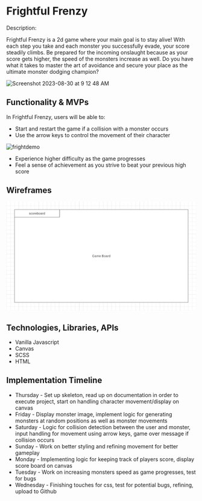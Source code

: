 # Frightful Frenzy

Description: 

Frightful Frenzy is a 2d game where your main goal is to stay alive! With each step you take and each monster you successfully evade, your score steadily climbs. Be prepared for the incoming onslaught because as your score gets higher, the speed of the monsters increase as well. Do you have what it takes to master the art of avoidance and secure your place as the ultimate monster dodging champion? 

<img width="1440" alt="Screenshot 2023-08-30 at 9 12 48 AM" src="https://github.com/dennislee1499/Frightful-Frenzy/assets/136773894/0507e727-ee50-4ca0-930e-5fde90ec441f">


## Functionality & MVPs 

In Frightful Frenzy, users will be able to:

- Start and restart the game if a collision with a monster occurs
- Use the arrow keys to control the movement of their character

![frightdemo](https://github.com/dennislee1499/Frightful-Frenzy/assets/136773894/71665bbd-51ae-440e-9aec-92bcc95fd5d2)

- Experience higher difficulty as the game progresses
- Feel a sense of achievement as you strive to beat your previous high score

## Wireframes 
<img src="Screenshot 2023-08-23 at 9.16.02 PM.png">

## Technologies, Libraries, APIs

- Vanilla Javascript
- Canvas
- SCSS
- HTML

## Implementation Timeline 
- Thursday - Set up skeleton, read up on documentation in order to execute project, start on handling character movement/display on canvas
- Friday - Display monster image, implement logic for generating monsters at random positions as well as monster movements
- Saturday - Logic for collision detection between the user and monster, input handling for movement using arrow keys, game over message if collision occurs
- Sunday - Work on better styling and refining movement for better gameplay
- Monday - Implementing logic for keeping track of players score, display score board on canvas
- Tuesday - Work on increasing monsters speed as game progresses, test for bugs
- Wednesday - Finishing touches for css, test for potential bugs, refining, upload to Github 
